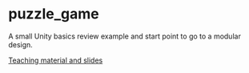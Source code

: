 # puzzle_game
A small Unity basics review example and start point to go to a modular design. 

[Teaching material and slides](https://glantucan.github.io/puzzle_game/)
